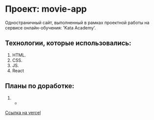 # Проект: movie-app

Одностраничный сайт, выполненный в рамках проектной работы на сервисе онлайн-обучения: 'Kata Academy'.

## Технологии, которые использовались:

1. HTML.
2. CSS.
3. JS.
4. React

## Планы по доработке:

1. -

[Ссылка на vercel](https://movie-project-tau-neon.vercel.app/)
